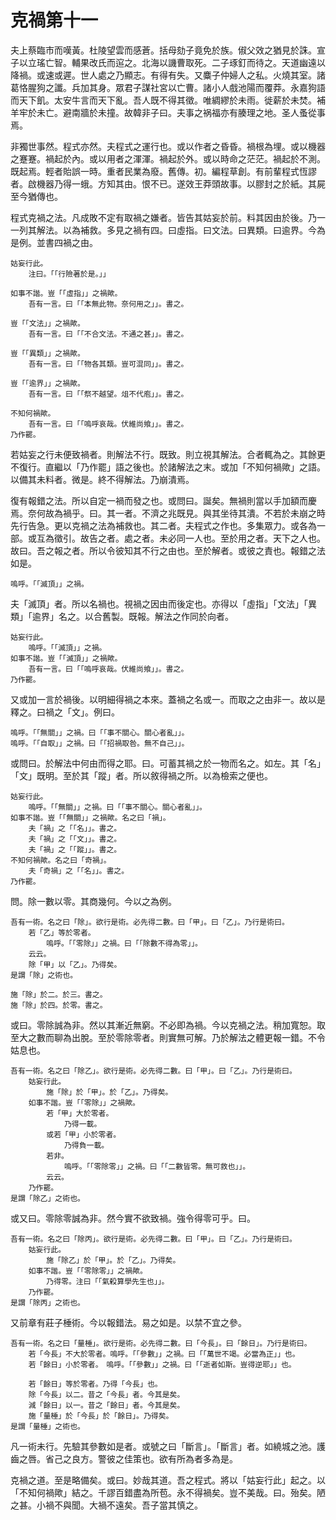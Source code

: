 # 克禍第十一

夫上蔡臨市而嘆黃。杜陵望雲而感蒼。括母劾子竟免於族。俶父效之猶見於誅。宣子以立瑤亡智。輔果改氏而逭之。北海以譏曹取死。二子琢釘而待之。天道幽遠以降禍。或速或遲。世人處之乃顯志。有得有失。又麋子仲婦人之私。火燒其室。諸葛恪腥狗之讖。兵加其身。眾君子謀社宮以亡曹。諸小人戲池陽而覆莽。永嘉狗語而天下飢。太安牛言而天下亂。吾人既不得其徵。唯綢繆於未雨。徙薪於未焚。補羊牢於未亡。避南牆於未撞。故韓非子曰。夫事之祸福亦有腠理之地。圣人蚤從事焉。

非獨世事然。程式亦然。夫程式之運行也。或以作者之昏昏。禍根為埋。或以機器之蹇蹇。禍起於內。或以用者之渾渾。禍起於外。或以時命之茫茫。禍起於不測。既起焉。輕者貽誤一時。重者民業為廢。舊傳。初。編程草創。有前輩程式恆謬者。啟機器乃得一蛾。方知其由。恨不已。遂效王莽頭故事。以膠封之於紙。其屍至今猶傳也。

程式克禍之法。凡成敗不定有取禍之嫌者。皆告其姑妄於前。料其因由於後。乃一一列其解法。以為補救。多見之禍有四。曰虛指。曰文法。曰異類。曰逾界。今為是例。並書四禍之由。

```
姑妄行此。
	注曰。「「行險著於是。」」

如事不諧。豈「「虛指」」之禍歟。
	吾有一言。曰「「本無此物。奈何用之」」。書之。

豈「「文法」」之禍歟。
	吾有一言。曰「「不合文法。不通之甚」」。書之。

豈「「異類」」之禍歟。
	吾有一言。曰「「物各其類。豈可混同」」。書之。
	
豈「「逾界」」之禍歟。
	吾有一言。曰「「祭不越望。俎不代庖」」。書之。

不知何禍歟。
	吾有一言。曰「「嗚呼哀哉。伏維尚飨」」。書之。
乃作罷。
```

若姑妄之行未便致禍者。則解法不行。既致。則立視其解法。合者輒為之。其餘更不復行。直繼以「乃作罷」語之後也。於諸解法之末。或加「不知何禍歟」之語。以備其未料者。微是。終不得解法。乃崩潰焉。

復有報錯之法。所以自定一禍而發之也。或問曰。誕矣。無禍則當以手加額而慶焉。奈何故為禍乎。曰。其一者。不濟之兆既見。與其坐待其潰。不若於未崩之時先行告急。更以克禍之法為補救也。其二者。夫程式之作也。多集眾力。或各為一部。或互為徵引。故告之者。處之者。未必同一人也。至於用之者。天下之人也。故曰。吾之報之者。所以令彼知其不行之由也。至於解者。或彼之責也。報錯之法如是。

```
嗚呼。「「滅頂」」之禍。
```

夫「滅頂」者。所以名禍也。視禍之因由而後定也。亦得以「虛指」「文法」「異類」「逾界」名之。以合舊製。既報。解法之作同於向者。

```
姑妄行此。
	嗚呼。「「滅頂」」之禍。
如事不諧。豈「「滅頂」」之禍歟。
	吾有一言。曰「「嗚呼哀哉。伏維尚飨」」。書之。
乃作罷。
```

又或加一言於禍後。以明細得禍之本來。蓋禍之名或一。而取之之由非一。故以是釋之。曰禍之「文」。例曰。

```
嗚呼。「「無關」」之禍。曰「「事不關心。關心者亂」」。
嗚呼。「「自取」」之禍。曰「「招禍取咎。無不自己」」。
```

或問曰。於解法中何由而得之耶。曰。可蓄其禍之於一物而名之。如左。其「名」「文」既明。至於其「蹤」者。所以敘得禍之所。以為檢索之便也。

```
姑妄行此。
	嗚呼。「「無關」」之禍。曰「「事不關心。關心者亂」」。
如事不諧。豈「「無關」」之禍歟。名之曰「禍」。
	夫「禍」之「「名」」。書之。
	夫「禍」之「「文」」。書之。
	夫「禍」之「「蹤」」。書之。
不知何禍歟。名之曰「奇禍」。
	夫「奇禍」之「「名」」。書之。
乃作罷。
```

問。除一數以零。其商幾何。今以之為例。

```
吾有一術。名之曰「除」。欲行是術。必先得二數。曰「甲」。曰「乙」。乃行是術曰。
	若「乙」等於零者。
		嗚呼。「「零除」」之禍。曰「「除數不得為零」」。
	云云。
	除「甲」以「乙」。乃得矣。
是謂「除」之術也。

施「除」於二。於三。書之。
施「除」於四。於零。書之。
```

或曰。零除誠為非。然以其漸近無窮。不必即為禍。今以克禍之法。稍加寬恕。取至大之數而聊為出脫。至於零除零者。則實無可解。乃於解法之體更報一錯。不令姑息也。

```
吾有一術。名之曰「除乙」。欲行是術。必先得二數。曰「甲」。曰「乙」。乃行是術曰。
	姑妄行此。
		施「除」於「甲」。於「乙」。乃得矣。
	如事不諧。豈「「零除」」之禍歟。
		若「甲」大於零者。
			乃得一載。
		或若「甲」小於零者。
			乃得負一載。
		若非。
			嗚呼。「「零除零」」之禍。曰「「二數皆零。無可救也」」。
		云云。
	乃作罷。
是謂「除乙」之術也。
```

或又曰。零除零誠為非。然今實不欲致禍。強令得零可乎。曰。

```
吾有一術。名之曰「除丙」。欲行是術。必先得二數。曰「甲」。曰「乙」。乃行是術曰。
	姑妄行此。
		施「除乙」於「甲」。於「乙」。乃得矣。
	如事不諧。豈「「零除零」」之禍歟。
		乃得零。注曰「「氣殺算學先生也」」。
	乃作罷。
是謂「除丙」之術也。
```

又前章有莊子棰術。今以報錯法。易之如是。以禁不宜之參。

```
吾有一術。名之曰「量棰」。欲行是術。必先得二數。曰「今長」。曰「餘日」。乃行是術曰。
	若「今長」不大於零者。嗚呼。「「參數」」之禍。曰「「萬世不竭。必當為正」」也。
	若「餘日」小於零者。　嗚呼。「「參數」」之禍。曰「「逝者如斯。豈得逆耶」」也。
	
	若「餘日」等於零者。乃得「今長」也。
	除「今長」以二。昔之「今長」者。今其是矣。
	減「餘日」以一。昔之「餘日」者。今其是矣。
	施「量棰」於「今長」於「餘日」。乃得矣。
是謂「量棰」之術也。
```

凡一術未行。先驗其參數如是者。或號之曰「斷言」。「斷言」者。如繞城之池。護齒之唇。省己之良方。警彼之佳策也。欲有所為者多為是。

克禍之道。至是略備矣。或曰。妙哉其道。吾之程式。將以「姑妄行此」起之。以「不知何禍歟」結之。千謬百錯盡為所苞。永不得禍矣。豈不美哉。曰。殆矣。陋之甚。小禍不與聞。大禍不遠矣。吾子當其慎之。
